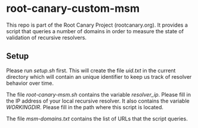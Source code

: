# root-canary-custom-msm
This repo is part of the Root Canary Project (rootcanary.org). It provides a script that queries a number of domains in order to measure the state of validation of recursive resolvers.

## Setup
Please run *setup.sh* first. This will create the file *uid.txt* in the current directory which will contain an unique identifier to keep us track of resolver behavior over time.

The file *root-canary-msm.sh* contains the variable *resolver_ip*. Please fill in the IP address of your local recursive resolver.
It also contains the variable *WORKINGDIR*. Please fill in the path where this script is located.

The file *msm-domains.txt* contains the list of URLs that the script queries.
